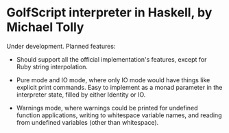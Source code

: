 GolfScript interpreter in Haskell, by Michael Tolly
===================================================

Under development. Planned features:

* Should support all the official implementation's features, except for Ruby
  string interpolation.

* Pure mode and IO mode, where only IO mode would have things like explicit
  print commands. Easy to implement as a monad parameter in the interpreter
  state, filled by either Identity or IO.

* Warnings mode, where warnings could be printed for undefined function
  applications, writing to whitespace variable names, and reading from undefined
  variables (other than whitespace).
